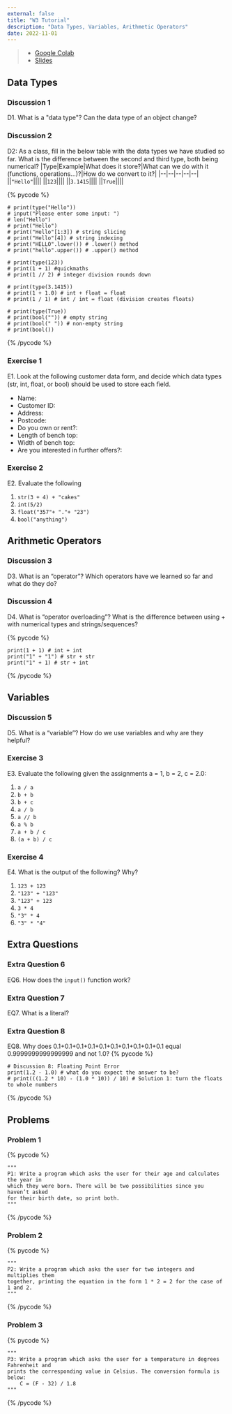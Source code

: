 ```yaml
---
external: false
title: "W3 Tutorial"
description: "Data Types, Variables, Arithmetic Operators"
date: 2022-11-01
---
```


> - [Google Colab](https://colab.research.google.com/drive/13o5MSvhiKnr1rM6AlylziduG2JwH-REm?usp=sharing)
> - [Slides](https://docs.google.com/presentation/d/11Te6n84zVXe1PVs2dLbz_RnGs-CcOhXTyqQoJuRbAZg/edit?usp=sharing)

## Data Types

### Discussion 1

D1. What is a "data type"? Can the data type of an object change?

### Discussion 2

D2: As a class, ﬁll in the below table with the data types we have studied so far. What is the difference between the second and third type, both being numerical?
|Type|Example|What does it store?|What can we do with it (functions, operations...)?|How do we convert to it?|
|--|--|--|--|--|
||`"Hello"`||||
||`123`||||
||`3.1415`||||
||`True`||||

{% pycode %}

```
# print(type("Hello"))
# input("Please enter some input: ")
# len("Hello")
# print("Hello")
# print("Hello"[1:3]) # string slicing
# print("Hello"[4]) # string indexing
# print("HELLO".lower()) # .lower() method
# print("hello".upper()) # .upper() method

# print(type(123))
# print(1 + 1) #quickmaths
# print(1 // 2) # integer division rounds down

# print(type(3.1415))
# print(1 + 1.0) # int + float = float
# print(1 / 1) # int / int = float (division creates floats)

# print(type(True))
# print(bool("")) # empty string
# print(bool(" ")) # non-empty string
# print(bool())
```

{% /pycode %}

### Exercise 1

E1. Look at the following customer data form, and decide which data types (str, int, float, or bool) should be used to store each ﬁeld.

- Name:
- Customer ID:
- Address:
- Postcode:
- Do you own or rent?:
- Length of bench top:
- Width of bench top:
- Are you interested in further offers?:

### Exercise 2

E2. Evaluate the following

1. `str(3 + 4) + "cakes"`
2. `int(5/2)`
3. `float("357"+ "."+ "23")`
4. `bool("anything")`

## Arithmetic Operators

### Discussion 3

D3. What is an “operator”? Which operators have we
learned so far and what do they do?

### Discussion 4

D4. What is “operator overloading”? What is the difference between using + with numerical types and strings/sequences?

{% pycode %}

```
print(1 + 1) # int + int
print("1" + "1") # str + str
print("1" + 1) # str + int
```

{% /pycode %}

## Variables
### Discussion 5

D5. What is a “variable”? How do we use variables and why are they helpful?

### Exercise 3

E3. Evaluate the following given the assignments a = 1, b = 2, c = 2.0:

1. `a / a`
2. `b + b`
3. `b + c`
4. `a / b`
5. `a // b`
6. `a % b`
7. `a + b / c`
8. `(a + b) / c`

### Exercise 4

E4. What is the output of the following? Why?

1. `123 + 123`
2. `"123" + "123"`
3. `"123" + 123`
4. `3 * 4`
5. `"3" * 4`
6. `"3" * "4"`

## Extra Questions

### Extra Question 6

EQ6. How does the `input()` function work?

### Extra Question 7

EQ7. What is a literal?

### Extra Question 8

EQ8. Why does 0.1+0.1+0.1+0.1+0.1+0.1+0.1+0.1+0.1+0.1 equal 0.9999999999999999 and not 1.0?
{% pycode %}

```
# Discussion 8: Floating Point Error
print(1.2 - 1.0) # what do you expect the answer to be?
# print(((1.2 * 10) - (1.0 * 10)) / 10) # Solution 1: turn the floats to whole numbers
```

{% /pycode %}

## Problems

### Problem 1

{% pycode %}

```
"""
P1: Write a program which asks the user for their age and calculates the year in
which they were born. There will be two possibilities since you haven’t asked
for their birth date, so print both.
"""
```

{% /pycode %}

### Problem 2

{% pycode %}

```
"""
P2: Write a program which asks the user for two integers and multiplies them
together, printing the equation in the form 1 * 2 = 2 for the case of 1 and 2.
"""
```

{% /pycode %}

### Problem 3

{% pycode %}

```
"""
P3: Write a program which asks the user for a temperature in degrees Fahrenheit and
prints the corresponding value in Celsius. The conversion formula is below:
    C = (F - 32) / 1.8
"""
```

{% /pycode %}
